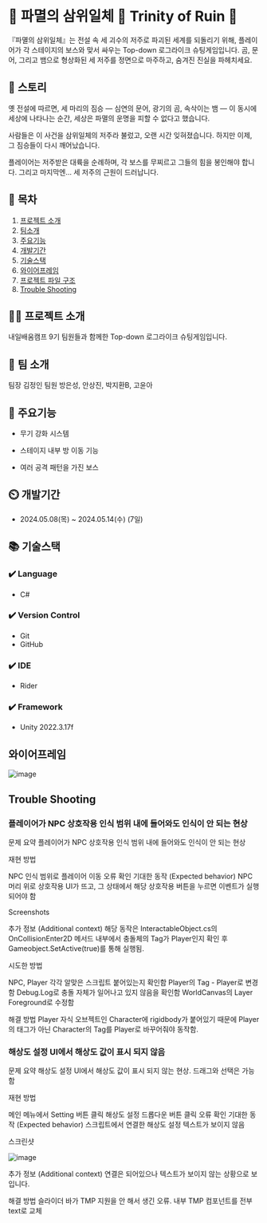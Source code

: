 # 🐙 파멸의 삼위일체 🐻 Trinity of Ruin 🐍
『파멸의 삼위일체』는 전설 속 세 괴수의 저주로 파괴된 세계를 되돌리기 위해, 플레이어가 각 스테이지의 보스와 맞서 싸우는 Top-down 로그라이크 슈팅게임입니다.
곰, 문어, 그리고 뱀으로 형상화된 세 저주를 정면으로 마주하고, 숨겨진 진실을 파헤치세요.

## 🧩 스토리
옛 전설에 따르면,
세 마리의 짐승 — 심연의 문어, 광기의 곰, 속삭이는 뱀 — 이 동시에 세상에 나타나는 순간, 세상은 파멸의 운명을 피할 수 없다고 했습니다.

사람들은 이 사건을 삼위일체의 저주라 불렀고, 오랜 시간 잊혀졌습니다.
하지만 이제, 그 짐승들이 다시 깨어났습니다.

플레이어는 저주받은 대륙을 순례하며,
각 보스를 무찌르고 그들의 힘을 봉인해야 합니다.
그리고 마지막엔... 세 저주의 근원이 드러납니다.


## 📖 목차
1. [프로젝트 소개](#프로젝트-소개)
2. [팀소개](#팀-소개)
3. [주요기능](#주요기능)
5. [개발기간](#개발기간)
6. [기술스택](#기술스택)
7. [와이어프레임](#와이어프레임)
8. [프로젝트 파일 구조](#프로젝트-파일-구조)
9. [Trouble Shooting](#trouble-shooting)
    
## 👨‍🏫 프로젝트 소개
내일배움캠프 9기 팀원들과 함께한 Top-down 로그라이크 슈팅게임입니다.

## 👥 팀 소개
팀장 김정인
팀원 방은성, 안상진, 박지환B, 고윤아


## 💜 주요기능

- 무기 강화 시스템

- 스테이지 내부 방 이동 기능

- 여러 공격 패턴을 가진 보스


## ⏲️ 개발기간
- 2024.05.08(목) ~ 2024.05.14(수) (7일)

## 📚️ 기술스택

### ✔️ Language
- C#

### ✔️ Version Control
- Git
- GitHub

### ✔️ IDE
- Rider

### ✔️ Framework
- Unity 2022.3.17f


## 와이어프레임

![image](https://github.com/user-attachments/assets/6a8bbba6-a885-4a4d-acdb-07291d3f82d4)


## Trouble Shooting

### 플레이어가 NPC 상호작용 인식 범위 내에 들어와도 인식이 안 되는 현상

문제 요약
플레이어가 NPC 상호작용 인식 범위 내에 들어와도 인식이 안 되는 현상

재현 방법

NPC 인식 범위로 플레이어 이동
오류 확인
기대한 동작 (Expected behavior)
NPC 머리 위로 상호작용 UI가 뜨고, 그 상태에서 해당 상호작용 버튼을 누르면 이벤트가 실행되어야 함

Screenshots

추가 정보 (Additional context)
해당 동작은 InteractableObject.cs의 OnCollisionEnter2D 메서드 내부에서 충돌체의 Tag가 Player인지 확인 후 Gameobject.SetActive(true)를 통해 실행됨.

시도한 방법

NPC, Player 각각 알맞은 스크립트 붙어있는지 확인함
Player의 Tag - Player로 변경함
Debug.Log로 충돌 자체가 일어나고 있지 않음을 확인함
WorldCanvas의 Layer Foreground로 수정함

해결 방법
Player 자식 오브젝트인 Character에 rigidbody가 붙어있기 때문에 Player의 태그가 아닌 Character의 Tag를 Player로 바꾸어줘야 동작함.


### 해상도 설정 UI에서 해상도 값이 표시 되지 않음

문제 요약
해상도 설정 UI에서 해상도 값이 표시 되지 않는 현상. 드래그와 선택은 가능함

재현 방법

메인 메뉴에서 Setting 버튼 클릭
해상도 설정 드롭다운 버튼 클릭
오류 확인
기대한 동작 (Expected behavior)
스크립트에서 연결한 해상도 설정 텍스트가 보이지 않음

스크린샷

![image](https://github.com/user-attachments/assets/38452a49-3415-4654-ab68-ddd62460f421)


추가 정보 (Additional context)
연결은 되어있으나 텍스트가 보이지 않는 상황으로 보입니다.


해결 방법
슬라이더 바가 TMP 지원을 안 해서 생긴 오류. 내부 TMP 컴포넌트를 전부 text로 교체 
